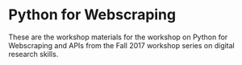 # Python for Webscraping

These are the workshop materials for the workshop on Python for Webscraping and APIs from the Fall 2017 workshop series on digital research skills.